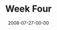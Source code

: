 ---
layout: message
category: message
series: "One"
title: "Week Four"
date: 2008-07-27-00-00
message_id: 508
audio: "http://s3.amazonaws.com/crossroadsaudiomessages/One-4.mp3"
audio-duration: "38:44"
description: "Guest Harvey Carey speaks about grace, judgment and becoming one."
video: "http://s3.amazonaws.com/crossroadsvideomessages/One-4.mp4"
video-duration: "38:44"
video-image: "http://s3.amazonaws.com/crossroads-media/images/legacy/content/one-4-still.jpg"
program: "http://s3.amazonaws.com/crossroads-media/media/legacy/documents/0726_27Program.pdf"
notes-description: ""
notes: "http://s3.amazonaws.com/crossroads-media/media/legacy/documents/SN_07-27-08.pdf"
notes-title: "One (Week Four) - Study Notes"
explicit: false
---